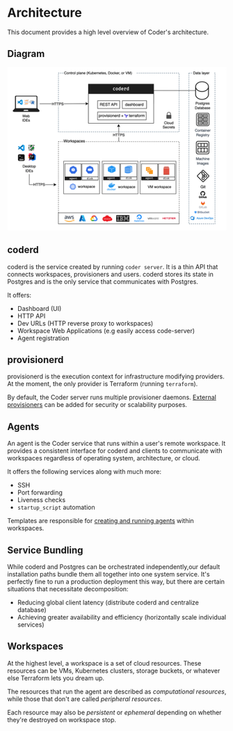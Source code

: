# Architecture

This document provides a high level overview of Coder's architecture.

## Diagram

![Architecture Diagram](../images/architecture-diagram.png)

## coderd

coderd is the service created by running `coder server`. It is a thin API that
connects workspaces, provisioners and users. coderd stores its state in Postgres
and is the only service that communicates with Postgres.

It offers:

- Dashboard (UI)
- HTTP API
- Dev URLs (HTTP reverse proxy to workspaces)
- Workspace Web Applications (e.g easily access code-server)
- Agent registration

## provisionerd

provisionerd is the execution context for infrastructure modifying providers. At
the moment, the only provider is Terraform (running `terraform`).

By default, the Coder server runs multiple provisioner daemons.
[External provisioners](../admin/provisioners.md) can be added for security or
scalability purposes.

## Agents

An agent is the Coder service that runs within a user's remote workspace. It
provides a consistent interface for coderd and clients to communicate with
workspaces regardless of operating system, architecture, or cloud.

It offers the following services along with much more:

- SSH
- Port forwarding
- Liveness checks
- `startup_script` automation

Templates are responsible for
[creating and running agents](../templates/index.md#coder-agent) within
workspaces.

## Service Bundling

While coderd and Postgres can be orchestrated independently,our default
installation paths bundle them all together into one system service. It's
perfectly fine to run a production deployment this way, but there are certain
situations that necessitate decomposition:

- Reducing global client latency (distribute coderd and centralize database)
- Achieving greater availability and efficiency (horizontally scale individual
  services)

## Workspaces

At the highest level, a workspace is a set of cloud resources. These resources
can be VMs, Kubernetes clusters, storage buckets, or whatever else Terraform
lets you dream up.

The resources that run the agent are described as _computational resources_,
while those that don't are called _peripheral resources_.

Each resource may also be _persistent_ or _ephemeral_ depending on whether
they're destroyed on workspace stop.
